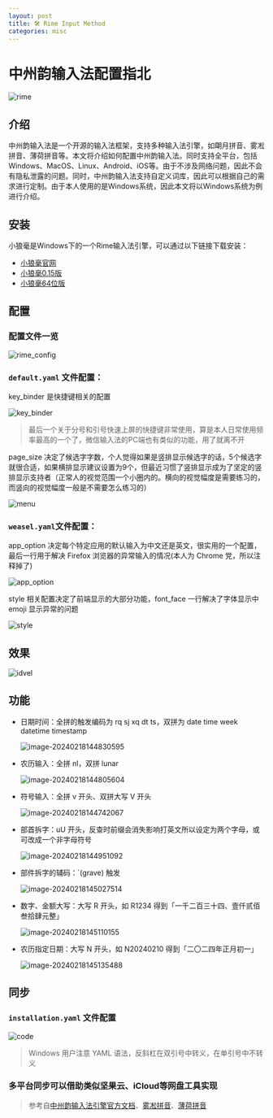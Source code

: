 ```yaml
---
layout: post
title: 🛠 Rime Input Method
categories: misc
---
```


# 中州韵输入法配置指北
![rime](https://gitlab.com/Sh3ldon/MyPic/-/raw/main/pictures/2024/02/18_14_10_30_image.png)

## 介绍
中州韵输入法是一个开源的输入法框架，支持多种输入法引擎，如朙月拼音、雾凇拼音、薄荷拼音等。本文将介绍如何配置中州韵输入法。同时支持全平台，包括Windows、MacOS、Linux、Android、iOS等。由于不涉及网络问题，因此不会有隐私泄露的问题。同时，中州韵输入法支持自定义词库，因此可以根据自己的需求进行定制。由于本人使用的是Windows系统，因此本文将以Windows系统为例进行介绍。

## 安装
小狼毫是Windows下的一个Rime输入法引擎，可以通过以下链接下载安装：
- [小狼毫官网](https://github.com/rime/weasel)
- [小狼毫0.15版](https://github.com/fxliang/weasel)
- [小狼毫64位版](https://github.com/Techince/weasel)

## 配置

### 配置文件一览

![rime_config](https://gitlab.com/Sh3ldon/MyPic/-/raw/main/pictures/2024/02/18_14_31_18_rime_config.png)

### `default.yaml` 文件配置：

key_binder 是快捷键相关的配置

![key_binder](https://gitlab.com/Sh3ldon/MyPic/-/raw/main/pictures/2024/02/18_15_11_28_key_binder.png)

> 最后一个关于分号和引号快速上屏的快捷键非常使用，算是本人日常使用频率最高的一个了，微信输入法的PC端也有类似的功能，用了就离不开

page_size 决定了候选字字数，个人觉得如果是竖排显示候选字的话，5个候选字就很合适，如果横排显示建议设置为9个，但最近习惯了竖排显示成为了坚定的竖排显示支持者（正常人的视觉范围一个小圈内的。横向的视觉幅度是需要练习的，而竖向的视觉幅度一般是不需要怎么练习的）

![menu](https://gitlab.com/Sh3ldon/MyPic/-/raw/main/pictures/2024/02/18_15_22_37_menu.png)

### `weasel.yaml`文件配置：

app_option 决定每个特定应用的默认输入为中文还是英文，很实用的一个配置，最后一行用于解决 Firefox 浏览器的异常输入的情况(本人为 Chrome 党，所以注释掉了)

![app_option](https://gitlab.com/Sh3ldon/MyPic/-/raw/main/pictures/2024/02/18_15_16_9_app_option.png)

style 相关配置决定了前端显示的大部分功能，font_face 一行解决了字体显示中 emoji 显示异常的问题

![style](https://gitlab.com/Sh3ldon/MyPic/-/raw/main/pictures/2024/02/18_22_35_42_style.png)

## 效果

![idvel](https://dvel.me/img/2023-08-07.webp)

## 功能
- 日期时间：全拼的触发编码为 rq sj xq dt ts，双拼为 date time week datetime timestamp

  ![image-20240218144830595](https://gitlab.com/Sh3ldon/MyPic/-/raw/main/pictures/2024/02/18_14_48_30_image-20240218144830595.png)

- 农历输入：全拼 nl，双拼 lunar

  ![image-20240218144805604](https://gitlab.com/Sh3ldon/MyPic/-/raw/main/pictures/2024/02/18_14_48_5_image-20240218144805604.png)

- 符号输入：全拼 v 开头、双拼大写 V 开头

  ![image-20240218144742067](https://gitlab.com/Sh3ldon/MyPic/-/raw/main/pictures/2024/02/18_14_47_42_image-20240218144742067.png)

- 部首拆字：uU 开头，反查时前缀会消失影响打英文所以设定为两个字母，或可改成一个非字母符号

  ![image-20240218144951092](https://gitlab.com/Sh3ldon/MyPic/-/raw/main/pictures/2024/02/18_14_49_51_image-20240218144951092.png)

- 部件拆字的辅码：`(grave) 触发

  ![image-20240218145027514](https://gitlab.com/Sh3ldon/MyPic/-/raw/main/pictures/2024/02/18_14_50_27_image-20240218145027514.png)

- 数字、金额大写：大写 R 开头，如 R1234 得到「一千二百三十四、壹仟贰佰叁拾肆元整」

  ![image-20240218145110155](https://gitlab.com/Sh3ldon/MyPic/-/raw/main/pictures/2024/02/18_14_51_10_image-20240218145110155.png)

- 农历指定日期：大写 N 开头，如 N20240210 得到「二〇二四年正月初一」

  ![image-20240218145135488](https://gitlab.com/Sh3ldon/MyPic/-/raw/main/pictures/2024/02/18_14_51_35_image-20240218145135488.png)

## 同步

###   `installation.yaml` 文件配置

  ![code](https://gitlab.com/Sh3ldon/MyPic/-/raw/main/pictures/2024/02/18_14_59_10_code.png)

  > Windows 用户注意 YAML 语法，反斜杠在双引号中转义，在单引号中不转义

### 多平台同步可以借助类似坚果云、iCloud等网盘工具实现


> 参考自[中州韵输入法引擎官方文档](https://rime.im/docs/)、[雾凇拼音](https://dvel.me/posts/rime-ice/)、[薄荷拼音](https://www.mintimate.cc/)

